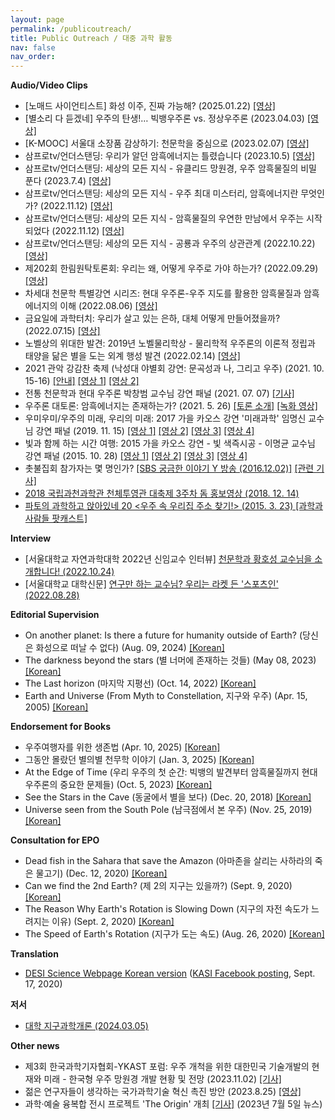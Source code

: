 ```yaml
---
layout: page
permalink: /publicoutreach/
title: Public Outreach / 대중 과학 활동
nav: false
nav_order: 
---
```


**Audio/Video Clips**

* [노매드 사이언티스트] 화성 이주, 진짜 가능해? (2025.01.22) [[영상]](https://www.youtube.com/watch?v=MeaBFZbMtjY)
* [별소리 다 듣겠네] 우주의 탄생!… 빅뱅우주론 vs. 정상우주론 (2023.04.03) [[영상]](https://science.ytn.co.kr/program/view.php?mcd=0082&key=202304031633123731)
* [K-MOOC] 서울대 소장품 감상하기: 천문학을 중심으로 (2023.02.07) [[영상]](https://www.kmooc.kr/view/search/황호성)
* 삼프로tv/언더스탠딩: 우리가 알던 암흑에너지는 틀렸습니다 (2023.10.5) [[영상]](https://www.youtube.com/watch?v=LA7l-iZq11s&t=950s)
* 삼프로tv/언더스탠딩: 세상의 모든 지식 - 유클리드 망원경, 우주 암흑물질의 비밀 푼다 (2023.7.4) [[영상]](https://www.youtube.com/watch?v=SIjt6ltYNIQ)
* 삼프로tv/언더스탠딩: 세상의 모든 지식 - 우주 최대 미스터리, 암흑에너지란 무엇인가? (2022.11.12) [[영상]](https://www.youtube.com/watch?v=rhVnDyzPRpk)
* 삼프로tv/언더스탠딩: 세상의 모든 지식 - 암흑물질의 우연한 만남에서 우주는 시작되었다 (2022.11.12) [[영상]](https://www.youtube.com/watch?v=7kx2PGdLdLs)
* 삼프로tv/언더스탠딩: 세상의 모든 지식 - 공룡과 우주의 상관관계 (2022.10.22) [[영상]](https://www.youtube.com/watch?v=svHrkezDDtU)
* 제202회 한림원탁토론회: 우리는 왜, 어떻게 우주로 가야 하는가? (2022.09.29) [[영상]](https://www.youtube.com/watch?v=epzNT5lemtA)
* 차세대 천문학 특별강연 시리즈: 현대 우주론-우주 지도를 활용한 암흑물질과 암흑에너지의 이해 (2022.08.06) [[영상]](https://www.youtube.com/watch?v=EAXHufDpqPA)
* 금요일에 과학터치: 우리가 살고 있는 은하, 대체 어떻게 만들어졌을까? (2022.07.15) [[영상]](https://www.youtube.com/watch?v=3cEKO_ZNMds)
* 노벨상의 위대한 발견: 2019년 노벨물리학상 - 물리학적 우주론의 이론적 정립과 태양을 닮은 별을 도는 외계 행성 발견 (2022.02.14) [[영상]](https://www.youtube.com/watch?v=PXFz2ljakyU)
* 2021 관악 강감찬 축제 (낙성대 야별회 강연: 문곡성과 나, 그리고 우주) (2021. 10. 15-16) [[안내]](https://ggcfest.com/festival2/) [[영상 1]](https://www.youtube.com/watch?v=pD72MNK0zzM) [[영상 2]](https://www.youtube.com/watch?v=BiwgMRHdvqk)
* 전통 천문학과 현대 우주론 박창범 교수님 강연 패널 (2021. 07. 07) [[기사]](http://www.gnnews.org/news/articleView.html?idxno=8390)
* 우주론 대토론: 암흑에너지는 존재하는가? (2021. 5. 26) [[토론 소개]](https://ikaos.org/kaos/apply/view.php?kc_idx=107) [[녹화 영상]](https://www.youtube.com/watch?v=C4e-6dgyzMo)
* 우미우미/우주의 미래, 우리의 미래: 2017 가을 카오스 강연 '미래과학' 임명신 교수님 강연 패널 (2019. 11. 15) [[영상 1]](https://www.youtube.com/watch?v=O-Lu1SCEZsI) [[영상 2]](https://www.youtube.com/watch?v=tNnoYmugJVo) [[영상 3]](https://www.youtube.com/watch?v=71MWCkKxkrY) [[영상 4]](https://www.youtube.com/watch?v=OD8kJ-18cRo)
* 빛과 함께 하는 시간 여행: 2015 가을 카오스 강연 - 빛 색즉시공 - 이명균 교수님 강연 패널 (2015. 10. 28) [[영상 1]](https://www.youtube.com/watch?v=zU0sWzBFODo) [[영상 2]](https://www.youtube.com/watch?v=QiNmPoQRRPQ) [[영상 3]](https://www.youtube.com/watch?v=RcbGOZQTOTI) [[영상 4]](https://www.youtube.com/watch?v=hM80sLuj8d0)
* 촛불집회 참가자는 몇 명인가? [[SBS 궁금한 이야기 Y 방송 (2016.12.02)]](https://programs.sbs.co.kr/culture/cube/vod/54887/22000207911) [[관련 기사]](http://www.munhwa.com/news/view.html?no=2016122801032603000001)
* [2018 국립과천과학관 천체투영관 대축제 3주차 돔 홍보영상 (2018. 12. 14)](https://www.youtube.com/watch?v=236ZHhzOxN8)
* [파토의 과학하고 앉아있네 20 <우주 속 우리집 주소 찾기!> (2015. 3. 23) [과학과 사람들 팟캐스트]](http://www.podbbang.com/ch/6205?e=21644731)

**Interview**

* [서울대학교 자연과학대학 2022년 신임교수 인터뷰] [천문학과 황호성 교수님을 소개합니다! (2022.10.24)](https://science.snu.ac.kr/newsroom/view/2/11/826)
* [서울대학교 대학신문] [연구만 하는 교수님? 우리는 라켓 든 '스포츠인' (2022.08.28)](http://www.snunews.com/news/articleView.html?idxno=30910)

**Editorial Supervision**

* On another planet: Is there a future for humanity outside of Earth? (당신은 화성으로 떠날 수 없다) (Aug. 09, 2024) [[Korean]](https://www.yes24.com/Product/Goods/129454009)
* The darkness beyond the stars (별 너머에 존재하는 것들) (May 08, 2023) [[Korean]](https://www.aladin.co.kr/shop/wproduct.aspx?ItemId=315174033)
* The Last horizon (마지막 지평선) (Oct. 14, 2022) [[Korean]](https://www.aladin.co.kr/shop/wproduct.aspx?ItemId=302280466)
* Earth and Universe (From Myth to Constellation, 지구와 우주) (Apr. 15, 2005) [[Korean]](https://www.aladin.co.kr/shop/wproduct.aspx?ItemId=554462)

**Endorsement for Books**

* 우주여행자를 위한 생존법 (Apr. 10, 2025) [[Korean]](https://product.kyobobook.co.kr/detail/S000216226249)
* 그동안 몰랐던 별의별 천무학 이야기 (Jan. 3, 2025) [[Korean]](https://product.kyobobook.co.kr/detail/S000215103306)
* At the Edge of Time (우리 우주의 첫 순간: 빅뱅의 발견부터 암흑물질까지 현대 우주론의 중요한 문제들) (Oct. 5, 2023) [[Korean]](https://product.kyobobook.co.kr/detail/S000209212217)
* See the Stars in the Cave (동굴에서 별을 보다) (Dec. 20, 2018) [[Korean]](http://www.yes24.com/24/goods/67518613?scode=032&OzSrank=1)
* Universe seen from the South Pole (남극점에서 본 우주) (Nov. 25, 2019) [[Korean]](http://www.yes24.com/Product/Goods/84183214?OzSrank=1)

**Consultation for EPO**

* Dead fish in the Sahara that save the Amazon (아마존을 살리는 사하라의 죽은 물고기) (Dec. 12, 2020) [[Korean]](https://jisike.ebs.co.kr/jisike/vodReplayView?siteCd=JE&prodId=352&courseId=BP0PAPB0000000009&stepId=01BP0PAPB0000000009&lectId=20413407)
* Can we find the 2nd Earth? (제 2의 지구는 있을까?) (Sept. 9, 2020) [[Korean]](https://jisike.ebs.co.kr/jisike/vodReplayView?siteCd=JE&prodId=352&courseId=BP0PAPB0000000009&stepId=01BP0PAPB0000000009&lectId=20355202#none)
* The Reason Why Earth's Rotation is Slowing Down (지구의 자전 속도가 느려지는 이유) (Sept. 2, 2020) [[Korean]](https://jisike.ebs.co.kr/jisike/vodReplayView?siteCd=JE&courseId=BP0PAPB0000000009&stepId=01BP0PAPB0000000009&lectId=20349287#none)
* The Speed of Earth's Rotation (지구가 도는 속도) (Aug. 26, 2020) [[Korean]](https://jisike.ebs.co.kr/jisike/vodReplayView?siteCd=JE&prodId=352&courseId=BP0PAPB0000000009&stepId=01BP0PAPB0000000009&lectId=20343292#none)

**Translation**

* [DESI Science Webpage Korean version](https://www.desi.lbl.gov/kr-science/) ([KASI Facebook posting](https://www.facebook.com/kasipr/photos/a.499978350139206/1963428433794183/?type=3&theater), Sept. 17, 2020)

**저서**

* [대학 지구과학개론 (2024.03.05)](https://product.kyobobook.co.kr/detail/S000212650223)

**Other news**

* 제3회 한국과학기자협회-YKAST 포럼: 우주 개척을 위한 대한민국 기술개발의 현재와 미래 - 한국형 우주 망원경 개발 현황 및 전망 (2023.11.02) [[기사]](https://mobile.newsis.com/view.html?ar_id=NISX20231102_0002506772)
* 젊은 연구자들이 생각하는 국가과학기술 혁신 촉진 방안 (2023.8.25) [[영상]](https://www.youtube.com/watch?v=TlHmekhtmjY)
* 과학·예술 융복합 전시 프로젝트 'The Origin' 개최 [[기사]](https://www.discoverynews.kr/news/articleView.html?idxno=1029155) (2023년 7월 5일 뉴스)

